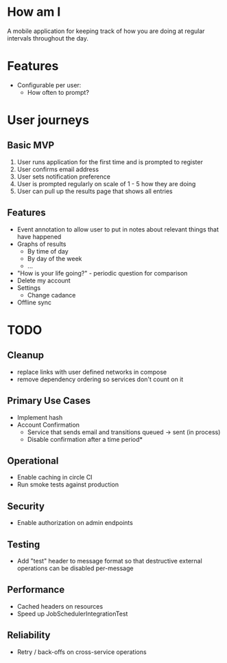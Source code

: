 # How am I

A mobile application for keeping track of how you are doing at regular intervals throughout the day.

# Features

* Configurable per user:
    * How often to prompt?

# User journeys

## Basic MVP

1. User runs application for the first time and is prompted to register
2. User confirms email address
3. User sets notification preference
4. User is prompted regularly on scale of 1 - 5 how they are doing
5. User can pull up the results page that shows all entries


## Features

* Event annotation to allow user to put in notes about relevant things that have happened
* Graphs of results
    * By time of day
    * By day of the week
    * ... 
* "How is your life going?" - periodic question for comparison
* Delete my account
* Settings
    * Change cadance
* Offline sync

# TODO
## Cleanup
- replace links with user defined networks in compose
- remove dependency ordering so services don't count on it

## Primary Use Cases
* Implement hash
* Account Confirmation
    * Service that sends email and transitions queued -> sent (in process)
    * Disable confirmation after a time period* 

## Operational
* Enable caching in circle CI
* Run smoke tests against production

## Security
* Enable authorization on admin endpoints

## Testing
* Add "test" header to message format so that destructive external operations can be disabled
 per-message

## Performance
* Cached headers on resources
* Speed up JobSchedulerIntegrationTest

## Reliability
* Retry / back-offs on cross-service operations